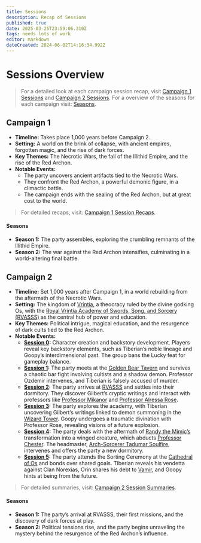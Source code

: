 ```yaml
---
title: Sessions
description: Recap of Sessions
published: true
date: 2025-03-25T23:59:06.310Z
tags: needs lots of work
editor: markdown
dateCreated: 2024-06-02T14:16:34.992Z
---
```


# **Sessions Overview**  
> For a detailed look at each campaign session recap, visit [Campaign 1 Sessions](/sessions/campaign_1/overview) and [Campaign 2 Sessions](/sessions/campaign_2/overview). 
For a overview of the seasons for each campaign visit: [Seasons](/Seasons).

## **Campaign 1**  
- **Timeline:** Takes place 1,000 years before Campaign 2.  
- **Setting:** A world on the brink of collapse, with ancient empires, forgotten magic, and the rise of dark forces.  
- **Key Themes:** The Necrotic Wars, the fall of the Illithid Empire, and the rise of the Red Archon.  
- **Notable Events:**  
  - The party uncovers ancient artifacts tied to the Necrotic Wars.  
  - They confront the Red Archon, a powerful demonic figure, in a climactic battle.  
  - The campaign ends with the sealing of the Red Archon, but at great cost to the world.  

> For detailed recaps, visit: [Campaign 1 Session Recaps](/sessions/campaign_1/overview).  

#### **Seasons**  
- **Season 1:** The party assembles, exploring the crumbling remnants of the Illithid Empire.  
- **Season 2:** The war against the Red Archon intensifies, culminating in a world-altering final battle.  

## **Campaign 2**  
- **Timeline:** Set 1,000 years after Campaign 1, in a world rebuilding from the aftermath of the Necrotic Wars.  
- **Setting:** The kingdom of [Vrintia](/locations/vrintia), a theocracy ruled by the divine godking Os, with the [Royal Vrintia Academy of Swords, Song, and Sorcery (RVASSS)](/organizations/rvasss) as the central hub of power and education.  
- **Key Themes:** Political intrigue, magical education, and the resurgence of dark cults tied to the Red Archon.  
- **Notable Events:**  
  - **[Session 0](/sessions/campaign_2/session_0_summary):** Character creation and backstory development. Players reveal key backstory elements, such as Tiberian’s noble lineage and Goopy’s interdimensional past. The group bans the Lucky feat for gameplay balance.  
  - **[Session 1](/sessions/campaign_2/session_1_summary):** The party meets at the [Golden Bear Tavern](/locations/golden-bear-tavern) and survives a chaotic bar fight involving cultists and a shadow demon. Professor Ozdemir intervenes, and Tiberian is falsely accused of murder.  
  - **[Session 2](/sessions/campaign_2/session_2_summary):** The party arrives at [RVASSS](/organizations/rvasss) and settles into their dormitory. They discover Gilbert’s cryptic writings and interact with professors like [Professor Mikanor](/npcs/professor-mikanor) and [Professor Alressa Rose](/npcs/professor-alressa-rose).  
  - **[Session 3](/sessions/campaign_2/session_3_summary):** The party explores the academy, with Tiberian uncovering Gilbert’s writings linked to demon summoning in the [Wizard Tower](/locations/wizard-tower). Goopy undergoes a traumatic divination with Professor Rose, revealing visions of a future explosion.  
  - **[Session 4](/sessions/campaign_2/session_4_summary):** The party deals with the aftermath of [Randy the Mimic’s](/npcs/randy-the-mimic) transformation into a winged creature, which abducts [Professor Chester](/npcs/professor-chester). The headmaster, [Arch-Sorcerer Tadumar Soulfire](/npcs/tadabar-soulfire), intervenes and offers the party a new dormitory.  
  - **[Session 5](/sessions/campaign_2/session_5_summary):** The party attends the Sorting Ceremony at the [Cathedral of Os](/locations/cathedral-of-os) and bonds over shared goals. Tiberian reveals his vendetta against Clan Norexias, Orin shares his debt to [Vamir](/npcs/vamir), and Goopy hints at being from the future.  

> For detailed summaries, visit: [Campaign 2 Session Summaries](/sessions/campaign_2/overview).  
 
#### **Seasons**  
- **Season 1:** The party’s arrival at RVASSS, their first missions, and the discovery of dark forces at play.  
- **Season 2:** Political tensions rise, and the party begins unraveling the mystery behind the resurgence of the Red Archon’s influence.  
